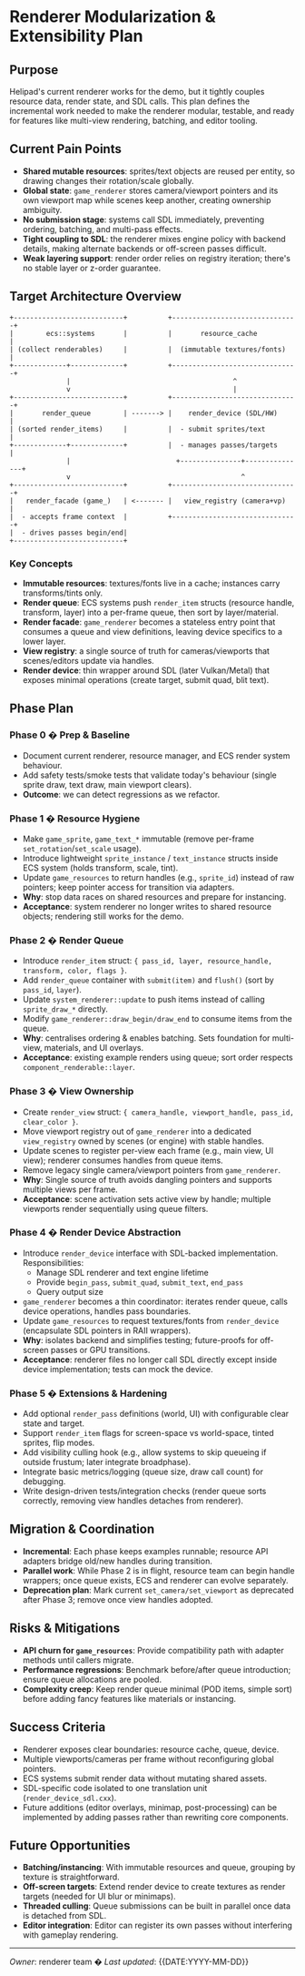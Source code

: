 # Renderer Modularization & Extensibility Plan

## Purpose

Helipad's current renderer works for the demo, but it tightly couples resource data, render state, and SDL calls. This plan defines the incremental work needed to make the renderer modular, testable, and ready for features like multi-view rendering, batching, and editor tooling.

## Current Pain Points

- **Shared mutable resources**: sprites/text objects are reused per entity, so drawing changes their rotation/scale globally.
- **Global state**: `game_renderer` stores camera/viewport pointers and its own viewport map while scenes keep another, creating ownership ambiguity.
- **No submission stage**: systems call SDL immediately, preventing ordering, batching, and multi-pass effects.
- **Tight coupling to SDL**: the renderer mixes engine policy with backend details, making alternate backends or off-screen passes difficult.
- **Weak layering support**: render order relies on registry iteration; there's no stable layer or z-order guarantee.

## Target Architecture Overview

```
+---------------------------+          +-------------------------------+
|        ecs::systems       |          |       resource_cache           |
| (collect renderables)     |          |  (immutable textures/fonts)    |
+-------------+-------------+          +-------------------------------+
              |                                        ^
              v                                        |
+---------------------------+          +-------------------------------+
|       render_queue        | -------> |    render_device (SDL/HW)      |
| (sorted render_items)     |          |  - submit sprites/text         |
+-------------+-------------+          |  - manages passes/targets      |
              |                          +---------------+---------------+
              v                                          ^
+---------------------------+          +-------------------------------+
|   render_facade (game_)   | <------- |   view_registry (camera+vp)    |
|  - accepts frame context  |          +-------------------------------+
|  - drives passes begin/end|
+---------------------------+
```

### Key Concepts

- **Immutable resources**: textures/fonts live in a cache; instances carry transforms/tints only.
- **Render queue**: ECS systems push `render_item` structs (resource handle, transform, layer) into a per-frame queue, then sort by layer/material.
- **Render facade**: `game_renderer` becomes a stateless entry point that consumes a queue and view definitions, leaving device specifics to a lower layer.
- **View registry**: a single source of truth for cameras/viewports that scenes/editors update via handles.
- **Render device**: thin wrapper around SDL (later Vulkan/Metal) that exposes minimal operations (create target, submit quad, blit text).

## Phase Plan

### Phase 0 � Prep & Baseline

- Document current renderer, resource manager, and ECS render system behaviour.
- Add safety tests/smoke tests that validate today's behaviour (single sprite draw, text draw, main viewport clears).
- **Outcome**: we can detect regressions as we refactor.

### Phase 1 � Resource Hygiene

- Make `game_sprite`, `game_text_*` immutable (remove per-frame `set_rotation`/`set_scale` usage).
- Introduce lightweight `sprite_instance` / `text_instance` structs inside ECS system (holds transform, scale, tint).
- Update `game_resources` to return handles (e.g., `sprite_id`) instead of raw pointers; keep pointer access for transition via adapters.
- **Why**: stop data races on shared resources and prepare for instancing.
- **Acceptance**: system renderer no longer writes to shared resource objects; rendering still works for the demo.

### Phase 2 � Render Queue

- Introduce `render_item` struct: `{ pass_id, layer, resource_handle, transform, color, flags }`.
- Add `render_queue` container with `submit(item)` and `flush()` (sort by `pass_id`, `layer`).
- Update `system_renderer::update` to push items instead of calling `sprite_draw_*` directly.
- Modify `game_renderer::draw_begin/draw_end` to consume items from the queue.
- **Why**: centralises ordering & enables batching. Sets foundation for multi-view, materials, and UI overlays.
- **Acceptance**: existing example renders using queue; sort order respects `component_renderable::layer`.

### Phase 3 � View Ownership

- Create `render_view` struct: `{ camera_handle, viewport_handle, pass_id, clear_color }`.
- Move viewport registry out of `game_renderer` into a dedicated `view_registry` owned by scenes (or engine) with stable handles.
- Update scenes to register per-view each frame (e.g., main view, UI view); renderer consumes handles from queue items.
- Remove legacy single camera/viewport pointers from `game_renderer`.
- **Why**: Single source of truth avoids dangling pointers and supports multiple views per frame.
- **Acceptance**: scene activation sets active view by handle; multiple viewports render sequentially using queue filters.

### Phase 4 � Render Device Abstraction

- Introduce `render_device` interface with SDL-backed implementation. Responsibilities:
  - Manage SDL renderer and text engine lifetime
  - Provide `begin_pass`, `submit_quad`, `submit_text`, `end_pass`
  - Query output size
- `game_renderer` becomes a thin coordinator: iterates render queue, calls device operations, handles pass boundaries.
- Update `game_resources` to request textures/fonts from `render_device` (encapsulate SDL pointers in RAII wrappers).
- **Why**: isolates backend and simplifies testing; future-proofs for off-screen passes or GPU transitions.
- **Acceptance**: renderer files no longer call SDL directly except inside device implementation; tests can mock the device.

### Phase 5 � Extensions & Hardening

- Add optional `render_pass` definitions (world, UI) with configurable clear state and target.
- Support `render_item` flags for screen-space vs world-space, tinted sprites, flip modes.
- Add visibility culling hook (e.g., allow systems to skip queueing if outside frustum; later integrate broadphase).
- Integrate basic metrics/logging (queue size, draw call count) for debugging.
- Write design-driven tests/integration checks (render queue sorts correctly, removing view handles detaches from renderer).

## Migration & Coordination

- **Incremental**: Each phase keeps examples runnable; resource API adapters bridge old/new handles during transition.
- **Parallel work**: While Phase 2 is in flight, resource team can begin handle wrappers; once queue exists, ECS and renderer can evolve separately.
- **Deprecation plan**: Mark current `set_camera/set_viewport` as deprecated after Phase 3; remove once view handles adopted.

## Risks & Mitigations

- **API churn for `game_resources`**: Provide compatibility path with adapter methods until callers migrate.
- **Performance regressions**: Benchmark before/after queue introduction; ensure queue allocations are pooled.
- **Complexity creep**: Keep render queue minimal (POD items, simple sort) before adding fancy features like materials or instancing.

## Success Criteria

- Renderer exposes clear boundaries: resource cache, queue, device.
- Multiple viewports/cameras per frame without reconfiguring global pointers.
- ECS systems submit render data without mutating shared assets.
- SDL-specific code isolated to one translation unit (`render_device_sdl.cxx`).
- Future additions (editor overlays, minimap, post-processing) can be implemented by adding passes rather than rewriting core components.

## Future Opportunities

- **Batching/instancing**: With immutable resources and queue, grouping by texture is straightforward.
- **Off-screen targets**: Extend render device to create textures as render targets (needed for UI blur or minimaps).
- **Threaded culling**: Queue submissions can be built in parallel once data is detached from SDL.
- **Editor integration**: Editor can register its own passes without interfering with gameplay rendering.

---
*Owner*: renderer team  �  *Last updated*: {{DATE:YYYY-MM-DD}}
